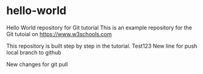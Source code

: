 # hello-world
Hello World repository for Git tutorial
This is an example repository for the Git tutoial on https://www.w3schools.com

This repository is built step by step in the tutorial.
Test123
New line for push local branch to github

New changes for git pull
